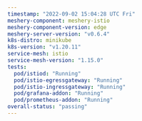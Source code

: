 ```yaml
---
timestamp: "2022-09-02 15:04:28 UTC Fri"
meshery-component: meshery-istio
meshery-component-version: edge
meshery-server-version: "v0.6.4"
k8s-distro: minikube
k8s-version: "v1.20.11"
service-mesh: istio
service-mesh-version: "1.15.0"
tests:
  pod/istiod: "Running"
  pod/istio-egressgateway: "Running"
  pod/istio-ingressgateway: "Running"
  pod/grafana-addon: "Running"
  pod/prometheus-addon: "Running"
overall-status: "passing"
---
```

